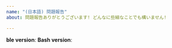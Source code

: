 ```yaml
---
name: "(日本語) 問題報告"
about: 問題報告ありがとうございます! どんなに些細なことでも構いません!

---
```


**ble version**: <!-- `ble.sh` をロードした上で `echo $BLE_VERSION` で確認できる値 -->
**Bash version**: <!-- 問題が再現する Bash のバージョン (例: 4.4.12) -->

<!--- 問題についてここに自由に記述して下さって差し支えありません! 不明な点があればまたこちらからお尋ねしますのでご安心下さいませ。もし問題の発生している端末の画面の様子があれば、内容をコピー&ペーストして頂けると分かりやすいかもしれないので御一考頂ければ幸いです。 -->
